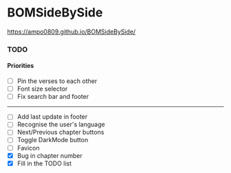 # BOMSideBySide
https://ampo0809.github.io/BOMSideBySide/

### TODO
#### Priorities
- [ ] Pin the verses to each other
- [ ] Font size selector
- [ ] Fix search bar and footer
-----------------------------------------------
- [ ] Add last update in footer
- [ ] Recognise the user's language
- [ ] Next/Previous chapter buttons
- [ ] Toggle DarkMode button
- [ ] Favicon
- [x] Bug in chapter number
- [x] Fill in the TODO list